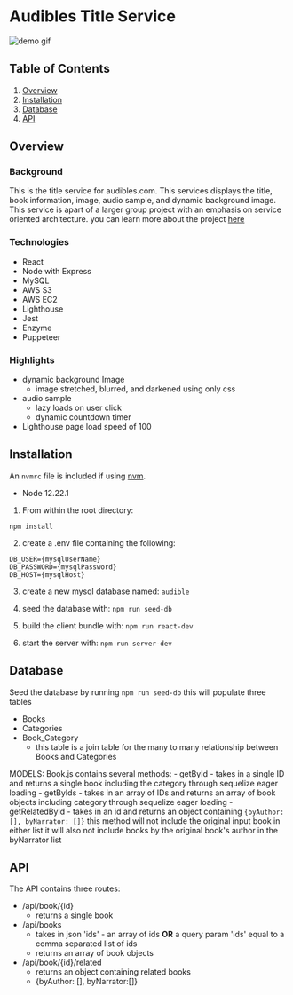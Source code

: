 # Audibles Title Service

![demo gif](https://github.com/huang-pei-mei/title-service/blob/master/gifs/TitleBarGif.gif)

## Table of Contents

1. [Overview](#overview)
2. [Installation](#installation)
3. [Database](#database)
4. [API](#api)

## Overview

### Background
This is the title service for audibles.com. This services displays the title, book information, image, audio sample, and dynamic background image.
This service is apart of a larger group project with an emphasis on service oriented architecture.
you can learn more about the project [here](https://github.com/huang-pei-mei/CM-proxy)

### Technologies
- React
- Node with Express
- MySQL
- AWS S3
- AWS EC2
- Lighthouse
- Jest
- Enzyme
- Puppeteer

### Highlights
- dynamic background Image
  * image stretched, blurred, and darkened using only css
- audio sample
  * lazy loads on user click
  * dynamic countdown timer
- Lighthouse page load speed of 100

## Installation

An `nvmrc` file is included if using [nvm](https://github.com/creationix/nvm).

- Node 12.22.1

1. From within the root directory:

`npm install`

2. create a .env file containing the following:
```
DB_USER={mysqlUserName}
DB_PASSWORD={mysqlPassword}
DB_HOST={mysqlHost}
```

3. create a new mysql database named:
`audible`

4. seed the database with:
`npm run seed-db`

5. build the client bundle with:
`npm run react-dev`

6. start the server with:
`npm run server-dev`

## Database
  Seed the database by running
   `npm run seed-db`
  this will populate three tables

  - Books
  - Categories
  - Book_Category
     * this table is a join table for the many to many relationship between Books and Categories

  MODELS:
   Book.js contains several methods:
     - getById - takes in a single ID and returns a single book including the category through sequelize eager loading
     - getByIds - takes in an array of IDs and returns an array of book objects including category through sequelize eager loading
     - getRelatedById - takes in an id and returns an object containing
     `{byAuthor: [], byNarrator: []}`
     this method will not include the original input book in either list
     it will also not include books by the original book's author in the byNarrator list

## API
 The API contains three routes:
   - /api/book/{id}
       * returns a single book
   - /api/books
       * takes in json 'ids' - an array of ids **OR** a query param 'ids' equal to a comma separated list of ids
       * returns an array of book objects
   - /api/book/{id}/related
       * returns an object containing related books
       * {byAuthor: [], byNarrator:[]}